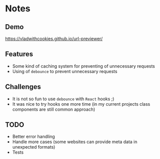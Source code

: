 # Notes
## Demo
https://vladwithcookies.github.io/url-previewer/

## Features
* Some kind of caching system for preventing of unnecessary requests
* Using of `debounce` to prevent unnecessary requests

## Challenges
* It is not so fun to use `debounce` with `React` hooks ;)
* It was nice to try hooks one more time (in my current projects class components are still common approach)

## TODO
* Better error handling
* Handle more cases (some websites can provide meta data in unexpected formats)
* Tests
